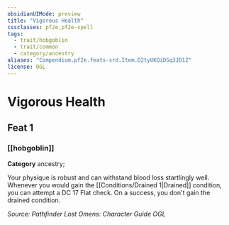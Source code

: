 ```yaml
---
obsidianUIMode: preview
title: "Vigorous Health"
cssclasses: pf2e,pf2e-spell
tags:
  - trait/hobgoblin
  - trait/common
  - category/ancestry
aliases: "Compendium.pf2e.feats-srd.Item.D2tyUKQiDSq3JO1Z"
license: OGL
---
```

# Vigorous Health
## Feat 1
### [[hobgoblin]]

**Category** ancestry; 




Your physique is robust and can withstand blood loss startlingly well. Whenever you would gain the [[Conditions/Drained 1|Drained]] condition, you can attempt a DC 17 Flat check. On a success, you don't gain the drained condition.

*Source: Pathfinder Lost Omens: Character Guide*
*OGL*